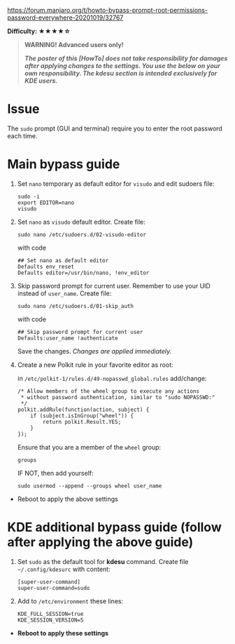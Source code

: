 https://forum.manjaro.org/t/howto-bypass-prompt-root-permissions-password-everywhere-20201019/32767

**Difficulty: ★★★★☆**

> **WARNING! Advanced users only!**
> 
>***The poster of this [HowTo] does not take responsibility for damages after applying changes to the settings. You use the below on your own responsibility.  The kdesu section is intended exclusively for KDE users.***


# Issue

The `sudo` prompt (GUI and terminal) require you to enter the root password each time.

# Main bypass guide

1. Set  `nano`  temporary as default editor for  `visudo`  and edit sudoers file:
   ```text
   sudo -i
   export EDITOR=nano
   visudo
   ```

2. Set `nano` as `visudo` default editor. Create file:
   ```text
   sudo nano /etc/sudoers.d/02-visudo-editor
   ```
   with code
   ```text
   ## Set nano as default editor
   Defaults env_reset
   Defaults editor=/usr/bin/nano, !env_editor
   ```
3. Skip password prompt for current user. Remember to use your UID instead of  `user_name`. Create file:
   ```text
   sudo nano /etc/sudoers.d/01-skip_auth
   ```
   with code
   ```text
   ## Skip password prompt for current user
   Defaults:user_name !authenticate
   ```
   Save the changes. *Changes are applied immediately.*
4. Create a new Polkit rule in your favorite editor as root:

   in `/etc/polkit-1/rules.d/49-nopasswd_global.rules` add/change:

   ```text
   /* Allow members of the wheel group to execute any actions
    * without password authentication, similar to "sudo NOPASSWD:"
    */
   polkit.addRule(function(action, subject) {
       if (subject.isInGroup("wheel")) {
           return polkit.Result.YES;
       }
   });
   ```

   Ensure that you are a member of the `wheel` group:

   ```text
   groups
   ```

   IF NOT, then add yourself:

   ```text
   sudo usermod --append --groups wheel user_name
   ```

  * Reboot to apply the above settings

# KDE additional bypass guide (follow after applying the above guide)

1. Set `sudo` as the default tool for  **kdesu**  command. Create file  `~/.config/kdesurc` with content:

   ```text
   [super-user-command]
   super-user-command=sudo
   ```

2. Add to  `/etc/environment`  these lines:

   ```text
   KDE_FULL_SESSION=true
   KDE_SESSION_VERSION=5
   ```

* **Reboot to apply these settings**
